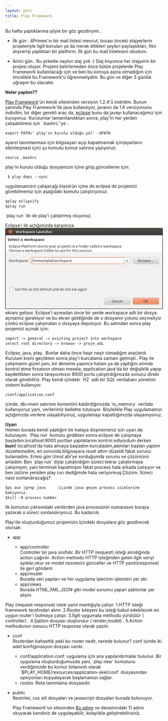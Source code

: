 ```yaml
---
layout: post
title: Play Framework
---
```


Bu hafta yaptıklarıma şöyle bir göz gezdiriyim..

- İlk gün : 4Primes'ın bir mail listesi mevcut, burası önceki stajyerlerin projeleriyle ilgili konuları ya da merak ettikleri şeyleri paylaştıkları, fikir alışverişi yaptıkları bir platform. İlk gün bu mail listelesini okudum.

- İkinci gün : Bu şirkette naylon staj yok :) Staj boyunca her stajyerin bir projesi oluyor. Projemi belirlemeden önce bütün projelerde Play Framework kullanılacağı için ve ben bu konuya aşina olmadığım için öncelikle bu Framework'ü öğrenmeliydim. Bu gün ve diğer 3 günlük uğraşım bu olacaktı. 

**Neler yaptım??**

[Play Framework](http://www.playframework.org/)'ün kendi sitesinden versiyon 1.2.4'ü indirdim. Bunun yanında Play Framework'de java kullanılıyor, javanın da 1.6 versiyonunu indirdim, bir diğer gerekli araç da, [eclipse](http://www.eclipse.org/downloads/) bunu da javayı kullanacağımız için kuruyoruz. 
Kurulumlar tamamlandıktan sonra, play'in her yerden çalışabilmesi için ´.bashrc´'ye :

	export PATH=' play'in kurulu olduğu yol' :$PATH
ayarın tanımlanması için bilgisayarı açıp kapatmamak için(ayarların etkinleşmesi için) şu komutu komut satırına yazıyoruz:

	source .bashrc
play'in kurulu olduğu dosyamızın içine girip,güncelleme için:

	 $ play deps --sync
uygulamamızın çalışacağı klasörün içine de eclipse de projemizi görebilmemiz için aşağıdaki komutu çalıştırıyoruz: 
	
	$play eclipsify
	$play run 
´play run´ ile de play'i çalıştırmış oluyoruz. 

Eclipse'i ilk açtığımızda karşımıza 
![Workspace](https://github.com/Seylul/seylul.github.com/raw/master/chrome/workspacelauncher.png)
ekranı geliyor. Eclipse'i açmadan önce bir yerde workspace adlı bir dosya açmamız gerekiyor ve bu ekran geldiğinde de o dosyanın yolunu seçmeliyiz çünkü eclipse çalışmaları o dosyaya depoluyor. Bu adımdan sonra play projemizi açmak için:
	
	import -> general -> existing project into workspace
	select root directory -> browse -> proje_adı

Eclipse, java, play.. Bunlar daha önce haşır neşir olmadığım araçlardı. Kurulum kısmı geçtikten sonra play'i kurcalama zamanı gelmişti.. Play ile çalışmanın güzel yanı, bir deneme yapınca hatanı ya da yaptığını anında kontrol etme fırsatının olması mesela; application.java'da bir değişiklik yapıp kaydettikten sonra tarayıcımızın 9000 portu çalıştırdığımızda sonucu direkt olarak görebiliriz. Play kendi içindeki ´H2´ adlı bir SQL veritabanı yönetimi sistemi kullanıyor.

	/conf/application.conf 
içinde,
	db=mem
satırının komentini kaldırdığımızda ´in_memory´ veritabı kullanıyoruz yani, verilerimiz bellekte tutuluyor. Böylelikle Play uygulamamızı açtığımızda verilere ulaşabiliyoruz, uygulamayı kapattığımızda ulaşamıyoruz.
	 
**Uyarı**  
Hemen burada kendi yaptığım bir hataya düşmemeniz için uyarı da bulunayım. ´Play run´ komutu girdikten sonra eclipse de çalışmaya başladım.localhost:9000 porttan yaptıklarımı kontrol ediyordum derken **bum!** localhost'da hata almaya başladım kurcaladım,adımları baştan yaptım düzeltemedim, en sonunda bilgisayara reset attım düzeldi fakat sorunu bulamadım. Ertesi gün Umut abi'ye sorduğumda sorunu ve çözümünü anladım: Ben ´play run´ diyip çalıştırdığım süreci tekrar çalıştırmaya çalışmışım, yani terminali kapatmışım fakat process hala arkada çalışıyor ve ben üstüne yeniden play run dediğimde hata veriyormuş.Çözüm: Süreci nasıl sonlandıracağız?

	$ps aux |grep java     :içinde java geçen process isimlerine bakıyoruz.
	$kill -9 process number     
ilk komutun çıktısındaki verilerden java processinin numarasını buraya yazarak o süreci sonlandırıyoruz. Bu kadarcık.

Play'de oluşturduğumuz projemizin içindeki dosyalara göz gezdirecek olursak:  

- app  
         
  + app/controller  
Controller bir java sınıfıdır. Bir HTTP (request) isteği alındığında action çağırılır. Action methodu HTTP isteğinden gelen ilgili veriyi ayıklar,okur ve model nesnesini günceller ve HTTP yanıtı(response) ile geri gönderir.  
  + app/model  
Burada veri yapıları ve her uygulama işlecinin işlemleri yer alır.  
  + app/views  
Burada HTML,XML,JSON gibi model sunumu yapan şablonlar yer alıyor.  

Play (request-response) istek-yanıt mantığıyla çalışır.
1.HTTP isteği framework tarafından alınır.
2.Router bileşeni bu isteği kabul edebilecek en uygun router'ı bulmaya çalışır.
3.İlgili uygumala methodu yürütülür ( controller) .
4.Şablon dosyası oluşturulur ( render,model) .
5.Action methodunun sonucu HTTP response olarak yazılır.

- conf  
Routerdan bahsettik peki bu router nedir, nerede bulunur?
conf içinde iki adet konfigürasyon dosyası vardır.  
  + conf/application.conf: uygulama için ana yapılandırmalar bulunur. Bir uygulama oluşturduğumuzda yani, ´play new´ komutunu verdiğimizde bu komut öntanımlı olarak ´$PLAY_HOME/resources/application-skel/conf´ dosyasından opsiyonları kopyalayarak başlamamızı sağlar.  
  + routes :Rota tanımlama dosyasıdır.

- public  
Resimler, css stil dosyaları ve javascript dosyaları burada bulunuyor.

   Play Framework'un sitesinden [Bu adımı](http://www.playframework.org/documentation/1.2.4/guide1) ve devamındaki 11 adımı okuyarak kendiniz de uygulayabilir, kolaylıkla geliştirebilirsiniz.








